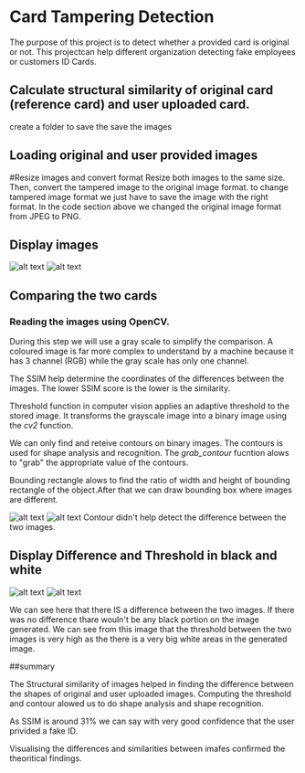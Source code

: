 # Card Tampering Detection

The purpose of this project is to detect whether a provided card is original or not. This projectcan help different organization detecting fake employees or customers ID Cards.

## Calculate structural similarity of original card (reference card) and user uploaded card.
create a folder to save the save the images

## Loading original and user provided images

#Resize images and convert format
Resize both images to the same size. Then, convert the tampered image to the original image format.
to change tampered image format we just have to save the image with the right format. In the code section above we changed the original image format from JPEG to PNG.

## Display images

![alt text](img/Unknown.png)
![alt text](img/Unknown.png)

## Comparing the two cards
### Reading the images using OpenCV.
During this step we will use a gray scale to simplify the comparison.
A coloured image is far more complex to understand by a machine because it has 3 channel (RGB) while the gray scale has only one channel.

The SSIM help determine the coordinates of the differences between the images. The lower SSIM score is the lower is the similarity.

Threshold function in computer vision applies an adaptive threshold to the stored  image. It transforms the grayscale image into a binary image using the *cv2* function. 

We can only find and reteive contours on binary images. The contours is used for shape analysis and recognition. The *grab_contour* fucntion alows to "grab" the appropriate value of the contours.

Bounding rectangle alows to find the ratio of width and height of bounding rectangle of the object.After that we can draw bounding box where images are different.

![alt text](img/Unknown.png)
![alt text](img/Unknown.png)
Contour didn't help detect the difference between the two images.

## Display Difference and Threshold in black and white

![alt text](img/Unknown.png)
![alt text](img/Unknown.png)

We can see here that there IS a difference between the two images. If there was no difference thare wouln't be any black portion on the image generated.
We can see from this image that the threshold between the two images is very high as the there is a very big white areas in the generated image.

##summary

The Structural similarity of images helped in finding the difference between the shapes of original and user uploaded images.
Computing the threshold and contour alowed us to do shape analysis and shape recognition.

As SSIM is around 31% we can say with very good confidence that the user privided a fake ID.

Visualising the differences and similarities between imafes confirmed the theoritical findings.

